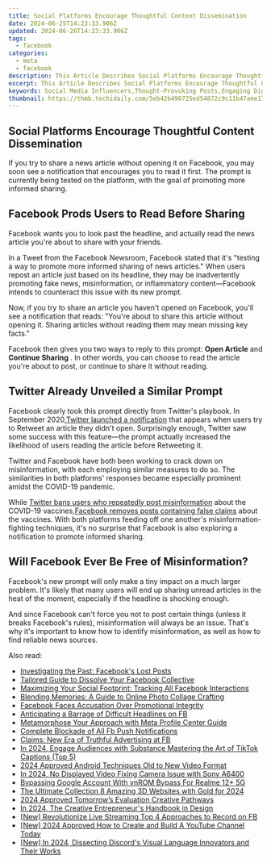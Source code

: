 ```yaml
---
title: Social Platforms Encourage Thoughtful Content Dissemination
date: 2024-06-25T14:23:33.906Z
updated: 2024-06-26T14:23:33.906Z
tags:
  - facebook
categories:
  - meta
  - facebook
description: This Article Describes Social Platforms Encourage Thoughtful Content Dissemination
excerpt: This Article Describes Social Platforms Encourage Thoughtful Content Dissemination
keywords: Social Media Influencers,Thought-Provoking Posts,Engaging Digital Communities,Content Marketing Strategies,Value-Driven Sharing on Social Platforms,Encouraging Meaningful Conversations Online,Quality Control in Social Media Dissemination
thumbnail: https://thmb.techidaily.com/5eb42b490725ed54872c9c11b47aee171fe6d79191204bcd93add24c922b6881.jpg
---
```


## Social Platforms Encourage Thoughtful Content Dissemination

 If you try to share a news article without opening it on Facebook, you may soon see a notification that encourages you to read it first. The prompt is currently being tested on the platform, with the goal of promoting more informed sharing.

## Facebook Prods Users to Read Before Sharing

 Facebook wants you to look past the headline, and actually read the news article you're about to share with your friends.

 In a Tweet from the Facebook Newsroom, Facebook stated that it's "testing a way to promote more informed sharing of news articles." When users repost an article just based on its headline, they may be inadvertently promoting fake news, misinformation, or inflammatory content—Facebook intends to counteract this issue with its new prompt.

 Now, if you try to share an article you haven't opened on Facebook, you'll see a notification that reads: "You're about to share this article without opening it. Sharing articles without reading them may mean missing key facts."

 Facebook then gives you two ways to reply to this prompt: **Open Article** and **Continue Sharing** . In other words, you can choose to read the article you're about to post, or continue to share it without reading.

## Twitter Already Unveiled a Similar Prompt

 Facebook clearly took this prompt directly from Twitter's playbook. In September 2020,[Twitter launched a notification](https://www.makeuseof.com/twitter-encourages-to-read-before-retweeting/) that appears when users try to Retweet an article they didn't open. Surprisingly enough, Twitter saw some success with this feature—the prompt actually increased the likelihood of users reading the article before Retweeting it.

 Twitter and Facebook have both been working to crack down on misinformation, with each employing similar measures to do so. The similarities in both platforms' responses became especially prominent amidst the COVID-19 pandemic.

 While [Twitter bans users who repeatedly post misinformation](https://www.makeuseof.com/twitter-ban-users-continuously-post-covid19-misinformation/) about the COVID-19 vaccines,[Facebook removes posts containing false claims](https://www.makeuseof.com/facebook-wont-tolerate-covid19-vaccine-misinformation/) about the vaccines. With both platforms feeding off one another's misinformation-fighting techniques, it's no surprise that Facebook is also exploring a notification to promote informed sharing.

## Will Facebook Ever Be Free of Misinformation?

 Facebook's new prompt will only make a tiny impact on a much larger problem. It's likely that many users will end up sharing unread articles in the heat of the moment, especially if the headline is shocking enough.

 And since Facebook can't force you not to post certain things (unless it breaks Facebook's rules), misinformation will always be an issue. That's why it's important to know how to identify misinformation, as well as how to find reliable news sources.


<ins class="adsbygoogle"
     style="display:block"
     data-ad-format="autorelaxed"
     data-ad-client="ca-pub-7571918770474297"
     data-ad-slot="1223367746"></ins>



<ins class="adsbygoogle"
     style="display:block"
     data-ad-client="ca-pub-7571918770474297"
     data-ad-slot="8358498916"
     data-ad-format="auto"
     data-full-width-responsive="true"></ins>

<span class="atpl-alsoreadstyle">Also read:</span>
<div><ul>
<li><a href="https://facebook.techidaily.com/investigating-the-past-facebooks-lost-posts/"><u>Investigating the Past: Facebook's Lost Posts</u></a></li>
<li><a href="https://facebook.techidaily.com/tailored-guide-to-dissolve-your-facebook-collective/"><u>Tailored Guide to Dissolve Your Facebook Collective</u></a></li>
<li><a href="https://facebook.techidaily.com/maximizing-your-social-footprint-tracking-all-facebook-interactions/"><u>Maximizing Your Social Footprint: Tracking All Facebook Interactions</u></a></li>
<li><a href="https://facebook.techidaily.com/blending-memories-a-guide-to-online-photo-collage-crafting/"><u>Blending Memories: A Guide to Online Photo Collage Crafting</u></a></li>
<li><a href="https://facebook.techidaily.com/facebook-faces-accusation-over-promotional-integrity/"><u>Facebook Faces Accusation Over Promotional Integrity</u></a></li>
<li><a href="https://facebook.techidaily.com/anticipating-a-barrage-of-difficult-headlines-on-fb/"><u>Anticipating a Barrage of Difficult Headlines on FB</u></a></li>
<li><a href="https://facebook.techidaily.com/metamorphose-your-approach-with-meta-profile-center-guide/"><u>Metamorphose Your Approach with Meta Profile Center Guide</u></a></li>
<li><a href="https://facebook.techidaily.com/complete-blockade-of-all-fb-push-notifications/"><u>Complete Blockade of All Fb Push Notifications</u></a></li>
<li><a href="https://facebook.techidaily.com/claims-new-era-of-truthful-advertising-at-fb/"><u>Claims: New Era of Truthful Advertising at FB</u></a></li>
<li><a href="https://tiktok-video-recordings.techidaily.com/in-2024-engage-audiences-with-substance-mastering-the-art-of-tiktok-captions-top-5/"><u>In 2024, Engage Audiences with Substance  Mastering the Art of TikTok Captions (Top 5)</u></a></li>
<li><a href="https://extra-resources.techidaily.com/2024-approved-android-techniques-old-to-new-video-format/"><u>2024 Approved  Android Techniques  Old to New Video Format</u></a></li>
<li><a href="https://extra-guidance.techidaily.com/in-2024-no-displayed-video-fixing-camera-issue-with-sony-a6400/"><u>In 2024, No Displayed Video  Fixing Camera Issue with Sony A6400</u></a></li>
<li><a href="https://easy-unlock-android.techidaily.com/bypassing-google-account-with-vnrom-bypass-for-realme-12plus-5g-by-drfone-android/"><u>Bypassing Google Account With vnROM Bypass For Realme 12+ 5G</u></a></li>
<li><a href="https://some-approaches.techidaily.com/the-ultimate-collection-8-amazing-3d-websites-with-gold-for-2024/"><u>The Ultimate Collection  8 Amazing 3D Websites with Gold for 2024</u></a></li>
<li><a href="https://some-guidance.techidaily.com/2024-approved-tomorrows-evaluation-creative-pathways/"><u>2024 Approved  Tomorrow’s Evaluation  Creative Pathways</u></a></li>
<li><a href="https://some-skills.techidaily.com/in-2024-the-creative-entrepreneurs-handbook-in-design/"><u>In 2024, The Creative Entrepreneur's Handbook in Design</u></a></li>
<li><a href="https://screen-capture.techidaily.com/new-revolutionize-live-streaming-top-4-approaches-to-record-on-fb/"><u>[New] Revolutionize Live Streaming  Top 4 Approaches to Record on FB</u></a></li>
<li><a href="https://eaxpv-info.techidaily.com/new-2024-approved-how-to-create-and-build-a-youtube-channel-today/"><u>[New] 2024 Approved  How to Create and Build A YouTube Channel Today</u></a></li>
<li><a href="https://discord-videos.techidaily.com/new-in-2024-dissecting-discords-visual-language-innovators-and-their-works/"><u>[New] In 2024, Dissecting Discord's Visual Language  Innovators and Their Works</u></a></li>
</ul></div>
